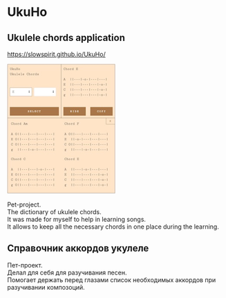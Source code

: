 # UkuHo
## Ukulele chords application 

https://slowspirit.github.io/UkuHo/
 
<img src="./UkuHo.jpg">

Pet-project.<br>
The dictionary of ukulele chords.<br>
It was made for myself to help in learning songs.<br>
It allows to keep all the necessary chords in one place during the learning.<br>

## Справочник аккордов укулеле 
Пет-проект. <br>
Делал для себя для разучивания песен. <br>
Помогает держать перед глазами список необходимых аккордов при разучивании композоций.<br>
